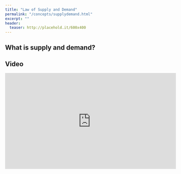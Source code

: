 ```yaml
---
title: "Law of Supply and Demand"
permalink: "/concepts/supplydemand.html"
excerpt: ""
header:
  teaser: http://placehold.it/600x400
---
```


## What is supply and demand?

## Video
<iframe src="https://www.youtube-nocookie.com/embed/g9aDizJpd_s?end=590&showinfo=0&rel=0&iv_load_policy=3" width="560" height="315" frameborder="0"></iframe>
